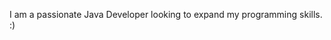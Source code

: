  I am a passionate Java Developer looking to expand my programming skills. :)
 
<!---
coyote1223/coyote1223 is a ✨ special ✨ repository because its `README.md` (this file) appears on your GitHub profile.
You can click the Preview link to take a look at your changes.
--->
